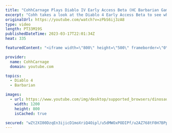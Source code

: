 ```yaml
---
title: "CohhCarnage Plays Diablo IV Early Access Beta (HC Barbarian Gameplay) - Episode 2"
excerpt: "Cohh takes a look at the Diablo 4 Early Access Beta to see what it has to offer. - Watch live at https://www.twitch.tv/cohhcarnage ..."
originalUrl: https://youtube.com/watch?v=zPbS6ij3zA8
type: video
length: PT33M19S
publishedDateTime: 2023-03-17T22:01:34Z
heat: 335

featuredContent: "<iframe width=\"800\" height=\"500\" frameborder=\"0\" src=\"https://www.youtube.com/embed/zPbS6ij3zA8\" allow=\"accelerometer; autoplay; encrypted-media; gyroscope; picture-in-picture\" allowfullscreen></iframe>"

provider:
  name: CohhCarnage
  domain: youtube.com

topics:
  - Diablo 4
  - Barbarian

images:
  - url: https://www.youtube.com/img/desktop/supported_browsers/dinosaur.png
    width: 1200
    height: 800
    isCached: true

secured: "wZt2XI00DzqEn3ijicD1moXriQ4Oipl/u5dMWOxPODIPf/u2AZ768tF0H7BPpDbwMgdAentu3LReo9l/IXK+7Tj83f9Kpr1EsIsuwpgJl9yhh+41DQlp88lSWzzUkEk/6LjW9RKb5+O96sq5d5T+GXDllzpQgrayaiSEwUljC6KIHLmVTfUlm0cDxTduxsKiV3WkDHUuPpaQuhKeZ+kyGsJyXKs1yD370LVeXb3Go5B5kraK+qkMSJPp8ysye1qMUW/9LECwveBsSXKImAWo2i8JMXGm3LLhiXseT2u+f+mUvkjd7gODZswr0BujcgnCr2rICwiQgtXW34OCkZYN5H/mwSRSwPsgqouKyKoGqU9ZpWTXqmq/xeBfIQ/pZNkazRA9eGGE8e8UM/lf7Pi80Y0UYyfs/J6e9PK0x1zv/Ug=;D4mFMSkNdq8g5LhPLeBuEw=="
---
```


